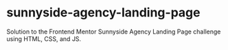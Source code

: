 # sunnyside-agency-landing-page
Solution to the Frontend Mentor Sunnyside Agency Landing Page challenge using HTML, CSS, and JS.
